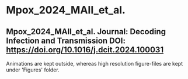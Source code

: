 # Mpox_2024_MAII_et_al.
Mpox_2024_MAII_et_al.
Journal: Decoding Infection and Transmission
DOI: https://doi.org/10.1016/j.dcit.2024.100031
---
Animations are kept outside, whereas high resolution figure-files are kept under 'Figures' folder.
